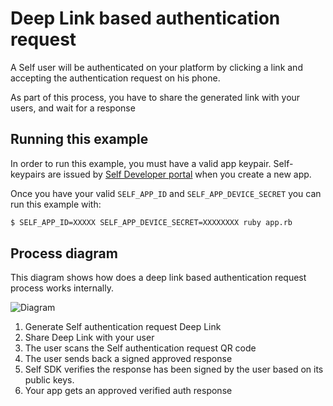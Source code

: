 # Deep Link based authentication request

A Self user will be authenticated on your platform by clicking a link and accepting the authentication request on his phone.

As part of this process, you have to share the generated link with your users, and wait for a response

## Running this example

In order to run this example, you must have a valid app keypair. Self-keypairs are issued by [Self Developer portal](https://developer.selfid.net/) when you create a new app.

Once you have your valid `SELF_APP_ID` and `SELF_APP_DEVICE_SECRET` you can run this example with:

```bash
$ SELF_APP_ID=XXXXX SELF_APP_DEVICE_SECRET=XXXXXXXX ruby app.rb
```

## Process diagram

This diagram shows how does a deep link based authentication request process works internally.

![Diagram](https://static.joinself.com/images/dl_diagram.png)

1. Generate Self authentication request Deep Link
2. Share Deep Link with your user
3. The user scans the Self authentication request QR code
4. The user sends back a signed approved response
5. Self SDK verifies the response has been signed by the user based on its public keys.
6. Your app gets an approved verified auth response

